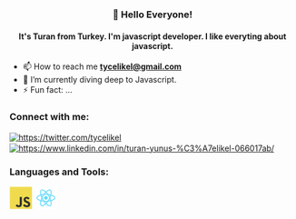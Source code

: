 <h3 align="center"> 👋 Hello Everyone!</h1>
<h4 align="center">It's Turan from Turkey. I'm javascript developer. I like everyting about javascript. </h4>

- 📫 How to reach me **tycelikel@gmail.com**
- 🌱 I’m currently diving deep to Javascript.
- ⚡ Fun fact: ...

<h3 align="left">Connect with me:</h3>
<a href="//twitter.com/tycelikel" target="blank"><img align="center" src="https://raw.githubusercontent.com/rahuldkjain/github-profile-readme-generator/master/src/images/icons/Social/twitter.svg" alt="https://twitter.com/tycelikel" height="30" width="30" /></a>
<a href="https://www.linkedin.com/in/turan-yunus-%C3%A7elikel-066017ab/" target="blank"><img align="center" src="https://raw.githubusercontent.com/rahuldkjain/github-profile-readme-generator/master/src/images/icons/Social/linked-in-alt.svg" alt="https://www.linkedin.com/in/turan-yunus-%C3%A7elikel-066017ab/" height="30" width="30" /></a>
<h3 align="left">Languages and Tools:</h3>
<p align="left">
<a href="https://developer.mozilla.org/en-US/docs/Web/JavaScript" target="_blank"><img src="https://raw.githubusercontent.com/devicons/devicon/master/icons/javascript/javascript-original.svg" alt="javascript" width="40" height="40"/></a>
<a href="https://reactjs.org/" target="_blank"><img width="40" height="40" src="https://raw.githubusercontent.com/github/explore/80688e429a7d4ef2fca1e82350fe8e3517d3494d/topics/react/react.png"></a>
</p>
